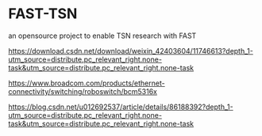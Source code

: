 # FAST-TSN
an opensource project to enable TSN research with FAST

https://download.csdn.net/download/weixin_42403604/11746613?depth_1-utm_source=distribute.pc_relevant_right.none-task&utm_source=distribute.pc_relevant_right.none-task

https://www.broadcom.com/products/ethernet-connectivity/switching/roboswitch/bcm5316x

https://blog.csdn.net/u012692537/article/details/86188392?depth_1-utm_source=distribute.pc_relevant_right.none-task&utm_source=distribute.pc_relevant_right.none-task
